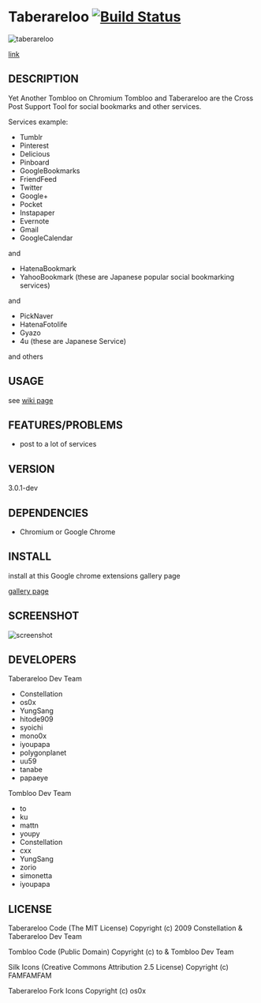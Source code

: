 # Taberareloo [![Build Status](https://travis-ci.org/Constellation/taberareloo.png?branch=master)](https://travis-ci.org/Constellation/taberareloo)

![taberareloo](https://raw.github.com/Constellation/taberareloo/master/src/skin/fork64.png)

[link](https://github.com/Constellation/taberareloo)

## DESCRIPTION

Yet Another Tombloo on Chromium
Tombloo and Taberareloo are the Cross Post Support Tool for social bookmarks and other services.

Services example:

+  Tumblr
+  Pinterest
+  Delicious
+  Pinboard
+  GoogleBookmarks
+  FriendFeed
+  Twitter
+  Google+
+  Pocket
+  Instapaper
+  Evernote
+  Gmail
+  GoogleCalendar

and

+  HatenaBookmark
+  YahooBookmark (these are Japanese popular social bookmarking services)

and

+  PickNaver
+  HatenaFotolife
+  Gyazo
+  4u (these are Japanese Service)

and others

## USAGE

see [wiki page](https://github.com/Constellation/taberareloo/wiki/)

## FEATURES/PROBLEMS

+ post to a lot of services

## VERSION

3.0.1-dev

## DEPENDENCIES

+ Chromium or Google Chrome

## INSTALL

install at this Google chrome extensions gallery page

[gallery page](https://chrome.google.com/webstore/detail/ldcnohnnlpgglecmkldelbmiokgmikno)

## SCREENSHOT

![screenshot](http://farm5.static.flickr.com/4030/4230713294_14aa84791f_o.png)

## DEVELOPERS

Taberareloo Dev Team

+ Constellation
+ os0x
+ YungSang
+ hitode909
+ syoichi
+ mono0x
+ iyoupapa
+ polygonplanet
+ uu59
+ tanabe
+ papaeye

Tombloo Dev Team

+ to
+ ku
+ mattn
+ youpy
+ Constellation
+ cxx
+ YungSang
+ zorio
+ simonetta
+ iyoupapa

## LICENSE

Taberareloo Code
(The MIT License)
Copyright (c) 2009 Constellation & Taberareloo Dev Team

Tombloo Code
(Public Domain)
Copyright (c) to & Tombloo Dev Team

Silk Icons
(Creative Commons Attribution 2.5 License)
Copyright (c) FAMFAMFAM

Taberareloo Fork Icons
Copyright (c) os0x
